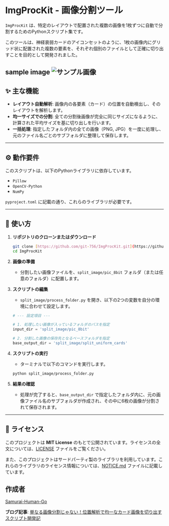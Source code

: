 # ImgProcKit - 画像分割ツール

`ImgProcKit` は、特定のレイアウトで配置された複数の画像を1枚ずつに自動で分割するためのPythonスクリプト集です。

このツールは、神経衰弱カードのアイコンセットのように、1枚の画像内にグリッド状に配置された複数の要素を、それぞれ個別のファイルとして正確に切り出すことを目的として開発されました。

sample image
![サンプル画像](https://samurai-human-go.com/picture/etc_computer_8bit.png)
---

## ✨ 主な機能

- **レイアウト自動解析**: 画像内の各要素（カード）の位置を自動検出し、そのレイアウトを解析します。
- **均一サイズでの分割**: 全ての分割後画像が完全に同じサイズになるように、計算された平均サイズを基に切り出しを行います。
- **一括処理**: 指定したフォルダ内の全ての画像（PNG, JPG）を一度に処理し、元のファイル名ごとのサブフォルダに整理して保存します。

---

## ⚙️ 動作要件

このスクリプトは、以下のPythonライブラリに依存しています。

- `Pillow`
- `OpenCV-Python`
- `NumPy`

`pyproject.toml` に記載の通り、これらのライブラリが必要です。

---

## 🚀 使い方

1.  **リポジトリのクローンまたはダウンロード**
    ```bash
    git clone [https://github.com/git-756/ImgProcKit.git](https://github.com/git-756/ImgProcKit.git)
    cd ImgProcKit
    ```

2.  **画像の準備**
    - 分割したい画像ファイルを、`split_image/pic_8bit` フォルダ（または任意のフォルダ）に配置します。

3.  **スクリプトの編集**
    - `split_image/process_folder.py` を開き、以下の2つの変数を自分の環境に合わせて設定します。

    ```python
    # --- 設定項目 ---

    # 1. 処理したい画像が入っているフォルダのパスを指定
    input_dir = 'split_image/pic_8bit'

    # 2. 分割した画像の保存先となるベースフォルダを指定
    base_output_dir = 'split_image/split_uniform_cards'
    ```

4.  **スクリプトの実行**
    - ターミナルで以下のコマンドを実行します。

    ```bash
    python split_image/process_folder.py
    ```

5.  **結果の確認**
    - 処理が完了すると、`base_output_dir` で指定したフォルダ内に、元の画像ファイル名のサブフォルダが作成され、その中に6枚の画像が分割されて保存されます。

---

## 📜 ライセンス

このプロジェクトは **MIT License** のもとで公開されています。ライセンスの全文については、[LICENSE](LICENSE) ファイルをご覧ください。

また、このプロジェクトはサードパーティ製のライブラリを利用しています。これらのライブラリのライセンス情報については、[NOTICE.md](NOTICE.md) ファイルに記載しています。

## 作成者
[Samurai-Human-Go](mailto:gotechsamurai@samurai-human-go.com)

**ブログ記事**: [単なる画像分割じゃない！位置解析で均一なカード画像を切り出すスクリプト開発記](https://samurai-human-go.com/python-opencv-image-slicing-logic/)